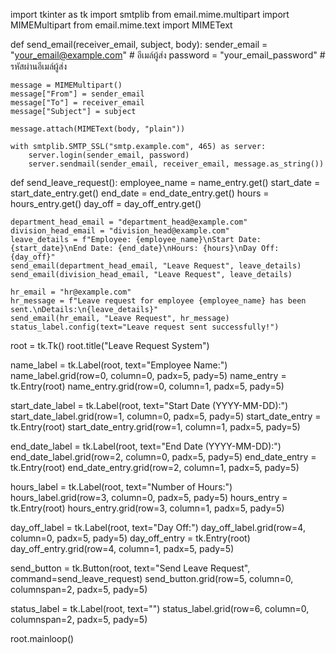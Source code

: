 import tkinter as tk
import smtplib
from email.mime.multipart import MIMEMultipart
from email.mime.text import MIMEText

def send_email(receiver_email, subject, body):
    sender_email = "your_email@example.com"  # อีเมล์ผู้ส่ง
    password = "your_email_password"  # รหัสผ่านอีเมล์ผู้ส่ง

    message = MIMEMultipart()
    message["From"] = sender_email
    message["To"] = receiver_email
    message["Subject"] = subject

    message.attach(MIMEText(body, "plain"))

    with smtplib.SMTP_SSL("smtp.example.com", 465) as server:
        server.login(sender_email, password)
        server.sendmail(sender_email, receiver_email, message.as_string())

def send_leave_request():
    employee_name = name_entry.get()
    start_date = start_date_entry.get()
    end_date = end_date_entry.get()
    hours = hours_entry.get()
    day_off = day_off_entry.get()

    department_head_email = "department_head@example.com"
    division_head_email = "division_head@example.com"
    leave_details = f"Employee: {employee_name}\nStart Date: {start_date}\nEnd Date: {end_date}\nHours: {hours}\nDay Off: {day_off}"
    send_email(department_head_email, "Leave Request", leave_details)
    send_email(division_head_email, "Leave Request", leave_details)

    hr_email = "hr@example.com"
    hr_message = f"Leave request for employee {employee_name} has been sent.\nDetails:\n{leave_details}"
    send_email(hr_email, "Leave Request", hr_message)
    status_label.config(text="Leave request sent successfully!")

root = tk.Tk()
root.title("Leave Request System")

name_label = tk.Label(root, text="Employee Name:")
name_label.grid(row=0, column=0, padx=5, pady=5)
name_entry = tk.Entry(root)
name_entry.grid(row=0, column=1, padx=5, pady=5)

start_date_label = tk.Label(root, text="Start Date (YYYY-MM-DD):")
start_date_label.grid(row=1, column=0, padx=5, pady=5)
start_date_entry = tk.Entry(root)
start_date_entry.grid(row=1, column=1, padx=5, pady=5)

end_date_label = tk.Label(root, text="End Date (YYYY-MM-DD):")
end_date_label.grid(row=2, column=0, padx=5, pady=5)
end_date_entry = tk.Entry(root)
end_date_entry.grid(row=2, column=1, padx=5, pady=5)

hours_label = tk.Label(root, text="Number of Hours:")
hours_label.grid(row=3, column=0, padx=5, pady=5)
hours_entry = tk.Entry(root)
hours_entry.grid(row=3, column=1, padx=5, pady=5)

day_off_label = tk.Label(root, text="Day Off:")
day_off_label.grid(row=4, column=0, padx=5, pady=5)
day_off_entry = tk.Entry(root)
day_off_entry.grid(row=4, column=1, padx=5, pady=5)

send_button = tk.Button(root, text="Send Leave Request", command=send_leave_request)
send_button.grid(row=5, column=0, columnspan=2, padx=5, pady=5)

status_label = tk.Label(root, text="")
status_label.grid(row=6, column=0, columnspan=2, padx=5, pady=5)

root.mainloop()
